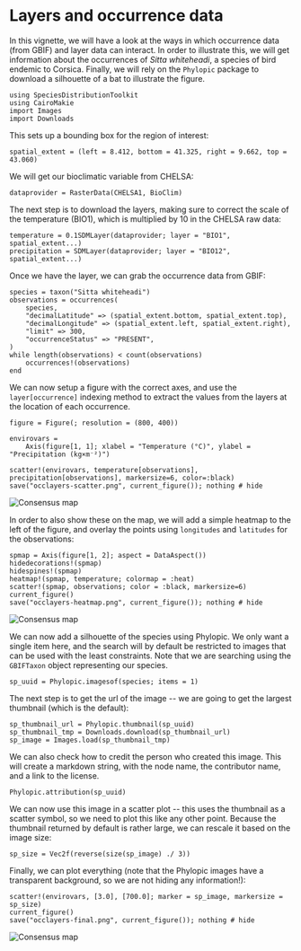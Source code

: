 # Layers and occurrence data

In this vignette, we will have a look at the ways in which occurrence data
(from GBIF) and layer data can interact. In order to illustrate this, we will
get information about the occurrences of *Sitta whiteheadi*, a species of bird
endemic to Corsica. Finally, we will rely on the `Phylopic` package to
download a silhouette of a bat to illustrate the figure.

```@example 1
using SpeciesDistributionToolkit
using CairoMakie
import Images
import Downloads
```

This sets up a bounding box for the region of interest:

```@example 1
spatial_extent = (left = 8.412, bottom = 41.325, right = 9.662, top = 43.060)
```

We will get our bioclimatic variable from CHELSA:

```@example 1
dataprovider = RasterData(CHELSA1, BioClim)
```

The next step is to download the layers, making sure to correct the scale of the
temperature (BIO1), which is multiplied by 10 in the CHELSA raw data:

```@example 1
temperature = 0.1SDMLayer(dataprovider; layer = "BIO1", spatial_extent...)
precipitation = SDMLayer(dataprovider; layer = "BIO12", spatial_extent...)
```

Once we have the layer, we can grab the occurrence data from GBIF:

```@example 1
species = taxon("Sitta whiteheadi")
observations = occurrences(
    species,
    "decimalLatitude" => (spatial_extent.bottom, spatial_extent.top),
    "decimalLongitude" => (spatial_extent.left, spatial_extent.right),
    "limit" => 300,
    "occurrenceStatus" => "PRESENT",
)
while length(observations) < count(observations)
    occurrences!(observations)
end
```

We can now setup a figure with the correct axes, and use the `layer[occurrence]`
indexing method to extract the values from the layers at the location of each
occurrence.

```@example 1
figure = Figure(; resolution = (800, 400))

envirovars =
    Axis(figure[1, 1]; xlabel = "Temperature (°C)", ylabel = "Precipitation (kg×m⁻²)")

scatter!(envirovars, temperature[observations], precipitation[observations], markersize=6, color=:black)
save("occlayers-scatter.png", current_figure()); nothing # hide
```

![Consensus map](occlayers-scatter.png)

In order to also show these on the map, we will add a simple heatmap to the left of the
figure, and overlay the points using `longitudes` and `latitudes` for the observations:

```@example 1
spmap = Axis(figure[1, 2]; aspect = DataAspect())
hidedecorations!(spmap)
hidespines!(spmap)
heatmap!(spmap, temperature; colormap = :heat)
scatter!(spmap, observations; color = :black, markersize=6)
current_figure()
save("occlayers-heatmap.png", current_figure()); nothing # hide
```

![Consensus map](occlayers-heatmap.png)

We can now add a silhouette of the species using Phylopic. We only want a single item here, and
the search will by default be restricted to images that can be used with the least
constraints. Note that we are searching using the `GBIFTaxon` object representing our
species.

```@example 1
sp_uuid = Phylopic.imagesof(species; items = 1)
```

The next step is to get the url of the image -- we are going to get the largest thumbnail
(which is the default):

```@example 1
sp_thumbnail_url = Phylopic.thumbnail(sp_uuid)
sp_thumbnail_tmp = Downloads.download(sp_thumbnail_url)
sp_image = Images.load(sp_thumbnail_tmp)
```

We can also check how to credit the person who created this image. This will create
a markdown string, with the node name, the contributor name, and a link to the license.

```@example 1
Phylopic.attribution(sp_uuid)
```

We can now use this image in a scatter plot -- this uses the thumbnail as a scatter
symbol, so we need to plot this like any other point. Because the thumbnail returned by
default is rather large, we can rescale it based on the image size:

```@example 1
sp_size = Vec2f(reverse(size(sp_image) ./ 3))
```

Finally, we can plot everything (note that the Phylopic images have a transparent
background, so we are not hiding any information!):

```@example 1
scatter!(envirovars, [3.0], [700.0]; marker = sp_image, markersize = sp_size)
current_figure()
save("occlayers-final.png", current_figure()); nothing # hide
```

![Consensus map](occlayers-final.png)